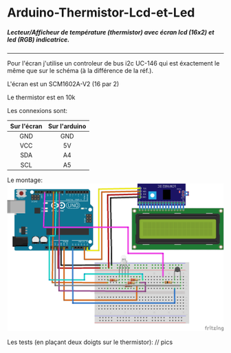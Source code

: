 # Arduino-Thermistor-Lcd-et-Led

##### Lecteur/Afficheur de température (thermistor) avec écran lcd (16x2) et led (RGB) indicatrice.
---

Pour l'écran j'utilise un controleur de bus i2c UC-146 qui est éxactement le même que sur le schéma (à la différence de la réf.).

L'écran est un SCM1602A-V2 (16 par 2)

Le thermistor est en 10k

Les connexions sont:

| Sur l'écran | Sur l'arduino |
|:-----------:|:-------------:|
| GND         | GND           |
| VCC         | 5V            |
| SDA         | A4            |
| SCL         | A5            |

Le montage:
![montage](https://raw.githubusercontent.com/nicolasbqx/Arduino-Thermistor-Lcd-et-Led/master/Montage%20et%20tests/Arduino_Uno_i2C_LCD_bb.png)


Les tests (en plaçant deux doigts sur le thermistor):
  // pics
